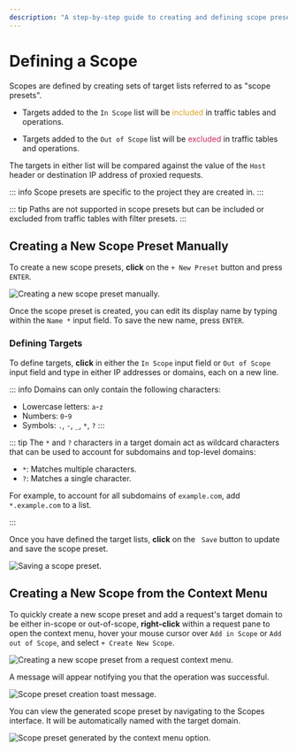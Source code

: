 ```yaml
---
description: "A step-by-step guide to creating and defining scope presets in Caido to include or exclude specific domains and IP addresses from traffic analysis."
---
```


# Defining a Scope

Scopes are defined by creating sets of target lists referred to as "scope presets".

- Targets added to the `In Scope` list will be <span style="color: #DAA520;">included</span> in traffic tables and operations.

- Targets added to the `Out of Scope` list will be <span style="color: #C8285B;">excluded</span> in traffic tables and operations.

The targets in either list will be compared against the value of the `Host` header or destination IP address of proxied requests.

::: info
Scope presets are specific to the project they are created in.
:::

::: tip
Paths are not supported in scope presets but can be included or excluded from traffic tables with filter presets.
:::

## Creating a New Scope Preset Manually

To create a new scope presets, **click** on the `+ New Preset` button and press `ENTER`.

<img alt="Creating a new scope preset manually." src="/_images/scopes_new_preset.png" center>

Once the scope preset is created, you can edit its display name by typing within the `Name *` input field. To save the new name, press `ENTER`.

### Defining Targets

To define targets, **click** in either the `In Scope` input field or `Out of Scope` input field and type in either IP addresses or domains, each on a new line.

::: info
Domains can only contain the following characters:

- Lowercase letters: `a`-`z`
- Numbers: `0`-`9`
- Symbols: `.`, `-`, `_`, `*`, `?`
:::

::: tip
The `*` and `?` characters in a target domain act as wildcard characters that can be used to account for subdomains and top-level domains:

- `*`: Matches multiple characters.
- `?`: Matches a single character.

For example, to account for all subdomains of `example.com`, add `*.example.com` to a list.

:::

Once you have defined the target lists, **click** on the <code><Icon icon="fas fa-floppy-disk" /> Save</code> button to update and save the scope preset.

<img alt="Saving a scope preset." src="/_images/scopes_save.png" center>

## Creating a New Scope from the Context Menu

To quickly create a new scope preset and add a request's target domain to be either in-scope or out-of-scope, **right-click** within a request pane to open the context menu, hover your mouse cursor over `Add in Scope` or `Add out of Scope`, and select `+ Create New Scope`.

<img alt="Creating a new scope preset from a request context menu." src="/_images/scopes_context_menu_create.png" center>

A message will appear notifying you that the operation was successful.

<img alt="Scope preset creation toast message." src="/_images/scopes_toast_message.png" center>

You can view the generated scope preset by navigating to the Scopes interface. It will be automatically named with the target domain.

<img alt="Scope preset generated by the context menu option." src="/_images/scopes_new_preset_context_menu.png" center>
